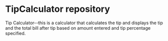 # TipCalculator repository

Tip Calculator--this is a calculator that calculates the tip and displays the tip and the
total bill after tip based on amount entered and tip percentage specified.